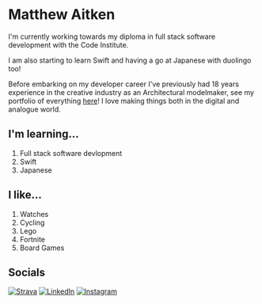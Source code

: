# Matthew Aitken

I'm currently working towards my diploma in full stack software development with the Code Institute.

I am also starting to learn Swift and having a go at Japanese with duolingo too!

Before embarking on my developer career I've previously had 18 years experience in the creative industry as an Architectural modelmaker, see my portfolio of everything [here](https://apeskinian.github.io/)! I love making things both in the digital and analogue world.

## I'm learning...
1. Full stack software devlopment
3. Swift
4. Japanese

## I like...
1. Watches
2. Cycling
3. Lego
4. Fortnite
5. Board Games

## Socials

[![Strava](https://img.shields.io/badge/Strava-FC4C02?&style=for-the-badge&logo=strava&logoColor=1f1f1f)](https://www.strava.com/athletes/138497633)
[![LinkedIn](https://img.shields.io/badge/LinkedIn-0A66C2?&style=for-the-badge&logo=linkedin&logoColor=1f1f1f)](https://www.linkedin.com/in/apeskinian/)
[![Instagram](https://img.shields.io/badge/Instagram-E4405F?&style=for-the-badge&logo=instagram&logoColor=1f1f1f)](https://www.instagram.com/apeskinian/)




